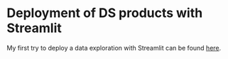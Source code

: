 # Deployment of DS products with Streamlit

My first try to deploy a data exploration with Streamlit can be found [here](https://share.streamlit.io/lisa-mariekrause/test_streamlit_app/main/uber_pickups.py). 
